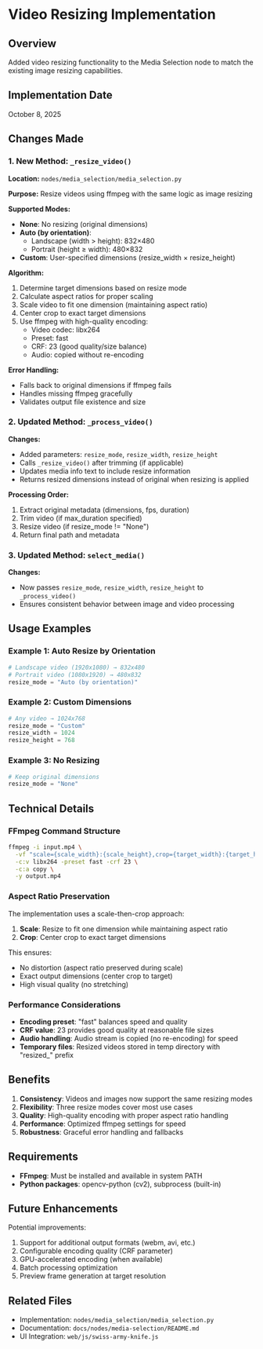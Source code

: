 # Video Resizing Implementation

## Overview

Added video resizing functionality to the Media Selection node to match the existing image resizing capabilities.

## Implementation Date

October 8, 2025

## Changes Made

### 1. New Method: `_resize_video()`

**Location:** `nodes/media_selection/media_selection.py`

**Purpose:** Resize videos using ffmpeg with the same logic as image resizing

**Supported Modes:**

- **None**: No resizing (original dimensions)
- **Auto (by orientation)**:
    - Landscape (width > height): 832×480
    - Portrait (height ≥ width): 480×832
- **Custom**: User-specified dimensions (resize_width × resize_height)

**Algorithm:**

1. Determine target dimensions based on resize mode
2. Calculate aspect ratios for proper scaling
3. Scale video to fit one dimension (maintaining aspect ratio)
4. Center crop to exact target dimensions
5. Use ffmpeg with high-quality encoding:
    - Video codec: libx264
    - Preset: fast
    - CRF: 23 (good quality/size balance)
    - Audio: copied without re-encoding

**Error Handling:**

- Falls back to original dimensions if ffmpeg fails
- Handles missing ffmpeg gracefully
- Validates output file existence and size

### 2. Updated Method: `_process_video()`

**Changes:**

- Added parameters: `resize_mode`, `resize_width`, `resize_height`
- Calls `_resize_video()` after trimming (if applicable)
- Updates media info text to include resize information
- Returns resized dimensions instead of original when resizing is applied

**Processing Order:**

1. Extract original metadata (dimensions, fps, duration)
2. Trim video (if max_duration specified)
3. Resize video (if resize_mode != "None")
4. Return final path and metadata

### 3. Updated Method: `select_media()`

**Changes:**

- Now passes `resize_mode`, `resize_width`, `resize_height` to `_process_video()`
- Ensures consistent behavior between image and video processing

## Usage Examples

### Example 1: Auto Resize by Orientation

```python
# Landscape video (1920x1080) → 832x480
# Portrait video (1080x1920) → 480x832
resize_mode = "Auto (by orientation)"
```

### Example 2: Custom Dimensions

```python
# Any video → 1024x768
resize_mode = "Custom"
resize_width = 1024
resize_height = 768
```

### Example 3: No Resizing

```python
# Keep original dimensions
resize_mode = "None"
```

## Technical Details

### FFmpeg Command Structure

```bash
ffmpeg -i input.mp4 \
  -vf "scale={scale_width}:{scale_height},crop={target_width}:{target_height}" \
  -c:v libx264 -preset fast -crf 23 \
  -c:a copy \
  -y output.mp4
```

### Aspect Ratio Preservation

The implementation uses a scale-then-crop approach:

1. **Scale**: Resize to fit one dimension while maintaining aspect ratio
2. **Crop**: Center crop to exact target dimensions

This ensures:

- No distortion (aspect ratio preserved during scale)
- Exact output dimensions (center crop to target)
- High visual quality (no stretching)

### Performance Considerations

- **Encoding preset**: "fast" balances speed and quality
- **CRF value**: 23 provides good quality at reasonable file sizes
- **Audio handling**: Audio stream is copied (no re-encoding) for speed
- **Temporary files**: Resized videos stored in temp directory with "resized\_" prefix

## Benefits

1. **Consistency**: Videos and images now support the same resizing modes
2. **Flexibility**: Three resize modes cover most use cases
3. **Quality**: High-quality encoding with proper aspect ratio handling
4. **Performance**: Optimized ffmpeg settings for speed
5. **Robustness**: Graceful error handling and fallbacks

## Requirements

- **FFmpeg**: Must be installed and available in system PATH
- **Python packages**: opencv-python (cv2), subprocess (built-in)

## Future Enhancements

Potential improvements:

1. Support for additional output formats (webm, avi, etc.)
2. Configurable encoding quality (CRF parameter)
3. GPU-accelerated encoding (when available)
4. Batch processing optimization
5. Preview frame generation at target resolution

## Related Files

- Implementation: `nodes/media_selection/media_selection.py`
- Documentation: `docs/nodes/media-selection/README.md`
- UI Integration: `web/js/swiss-army-knife.js`
